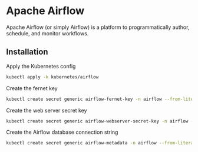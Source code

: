# Apache Airflow

Apache Airflow (or simply Airflow) is a platform to programmatically author, schedule, and monitor workflows.

## Installation

Apply the Kubernetes config
```bash
kubectl apply -k kubernetes/airflow
```

Create the fernet key
```bash
kubectl create secret generic airflow-fernet-key -n airflow --from-literal fernet-key=<RANDOM STRING>
```

Create the web server secret key
```bash
kubectl create secret generic airflow-webserver-secret-key -n airflow --from-literal webserver-secret-key=<RANDOM STRING>
```

Create the Airflow database connection string
```bash
kubectl create secret generic airflow-metadata -n airflow --from-literal connection='mysql+mysqldb://<DB_USER>:<DB_PASSWORD>@<DB_HOST>/airflow'
```